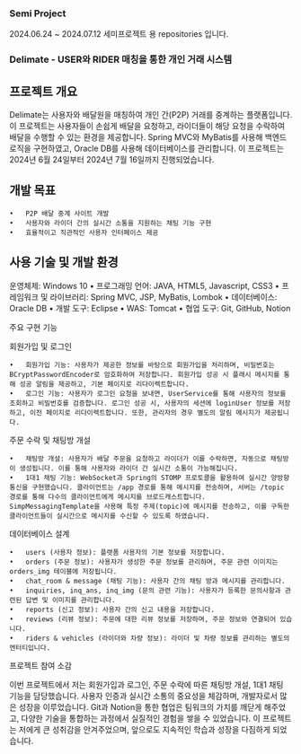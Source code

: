 ### Semi Project
2024.06.24 ~ 2024.07.12 세미프로젝트 용 repositories 입니다.

### Delimate - USER와 RIDER 매칭을 통한 개인 거래 시스템

## 프로젝트 개요

Delimate는 사용자와 배달원을 매칭하여 개인 간(P2P) 거래를 중계하는 플랫폼입니다. 이 프로젝트는 사용자들이 손쉽게 배달을 요청하고, 라이더들이 해당 요청을 수락하여 배달을 수행할 수 있는 환경을 제공합니다. Spring MVC와 MyBatis를 사용해 백엔드 로직을 구현하였고, Oracle DB를 사용해 데이터베이스를 관리합니다. 이 프로젝트는 2024년 6월 24일부터 2024년 7월 16일까지 진행되었습니다.

## 개발 목표

	•	P2P 배달 중계 사이트 개발
	•	사용자와 라이더 간의 실시간 소통을 지원하는 채팅 기능 구현
	•	효율적이고 직관적인 사용자 인터페이스 제공

## 사용 기술 및 개발 환경

운영체제: Windows 10
	•	프로그래밍 언어: JAVA, HTML5, Javascript, CSS3
	•	프레임워크 및 라이브러리: Spring MVC, JSP, MyBatis, Lombok
	•	데이터베이스: Oracle DB
	•	개발 도구: Eclipse
	•	WAS: Tomcat
	•	협업 도구: Git, GitHub, Notion

주요 구현 기능

회원가입 및 로그인

	•	회원가입 기능: 사용자가 제공한 정보를 바탕으로 회원가입을 처리하며, 비밀번호는 BCryptPasswordEncoder로 암호화하여 저장합니다. 회원가입 성공 시 플래시 메시지를 통해 성공 알림을 제공하고, 기본 페이지로 리다이렉트합니다.
	•	로그인 기능: 사용자가 로그인 요청을 보내면, UserService를 통해 사용자의 정보를 조회하고 비밀번호를 검증합니다. 로그인 성공 시, 사용자의 세션에 loginUser 정보를 저장하고, 이전 페이지로 리다이렉트합니다. 또한, 관리자의 경우 별도의 알림 메시지가 제공됩니다.

주문 수락 및 채팅방 개설

	•	채팅방 개설: 사용자가 배달 주문을 요청하고 라이더가 이를 수락하면, 자동으로 채팅방이 생성됩니다. 이를 통해 사용자와 라이더 간 실시간 소통이 가능해집니다.
	•	1대1 채팅 기능: WebSocket과 Spring의 STOMP 프로토콜을 활용하여 실시간 양방향 통신을 구현했습니다. 클라이언트는 /app 경로를 통해 메시지를 전송하며, 서버는 /topic 경로를 통해 다수의 클라이언트에게 메시지를 브로드캐스트합니다. SimpMessagingTemplate을 사용해 특정 주제(topic)에 메시지를 전송하고, 이를 구독한 클라이언트들이 실시간으로 메시지를 수신할 수 있도록 하였습니다.

데이터베이스 설계

	•	users (사용자 정보): 플랫폼 사용자의 기본 정보를 저장합니다.
	•	orders (주문 정보): 사용자가 생성한 주문 정보를 관리하며, 주문 관련 이미지는 orders_img 테이블에 저장됩니다.
	•	chat_room & message (채팅 기능): 사용자 간의 채팅 방과 메시지를 관리합니다.
	•	inquiries, inq_ans, inq_img (문의 관련 기능): 사용자가 등록한 문의사항과 관련된 답변 및 이미지를 관리합니다.
	•	reports (신고 정보): 사용자 간의 신고 내용을 저장합니다.
	•	reviews (리뷰 정보): 주문에 대한 리뷰 정보를 저장하며, 주문 정보와 연결되어 있습니다.
	•	riders & vehicles (라이더와 차량 정보): 라이더 및 차량 정보를 관리하는 별도의 엔터티입니다.

프로젝트 참여 소감

이번 프로젝트에서 저는 회원가입과 로그인, 주문 수락에 따른 채팅방 개설, 1대1 채팅 기능을 담당했습니다. 사용자 인증과 실시간 소통의 중요성을 체감하며, 개발자로서 많은 성장을 이루었습니다. Git과 Notion을 통한 협업은 팀워크의 가치를 깨닫게 해주었고, 다양한 기술을 통합하는 과정에서 실질적인 경험을 쌓을 수 있었습니다. 이 프로젝트는 저에게 큰 성취감을 안겨주었으며, 앞으로도 지속적인 학습과 성장을 다짐하게 되었습니다.
